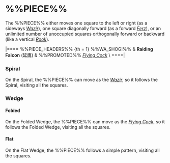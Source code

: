 # %%PIECE%%

The %%PIECE%% either moves one square to the left or right
(as a sideways [*Wazir*](wazir.html)), one square diagonally
forward (as a forward [*Ferz*](ferz.html)), or an unlimited
number of unoccupied squares orthogonally forward or backward
(like a vertical [*Rook*](rook.html)).

|====
%%PIECE_HEADERS%%
{th = 1}  %%WA_SHOGI%%
       &  **Raiding Falcon** (&#x5EF6;&#x9DF9;)
       &  %%PROMOTED%% [*Flying Cock*](flying_cock.html) \\
====|

### Spiral

On the Spiral, the %%PIECE%% can move as the [*Wazir*](wazir.html),
so it follows the Spiral, visiting all the squares.

### Wedge

#### Folded

On the Folded Wedge, the %%PIECE%% can move as the
[*Flying Cock*](flying_cock.html),
so it follows the Folded Wedge, visiting all the squares.

#### Flat

On the Flat Wedge, the %%PIECE%% follows a simple pattern,
visiting all the squares.
